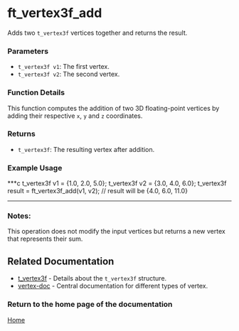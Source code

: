 # ft_vertex3f_add
Adds two `t_vertex3f` vertices together and returns the result.

### Parameters
- `t_vertex3f v1`: The first vertex.
- `t_vertex3f v2`: The second vertex.

### Function Details
This function computes the addition of two 3D floating-point vertices by adding their respective `x`, `y` and `z` coordinates.

### Returns
- `t_vertex3f`: The resulting vertex after addition.

### Example Usage
***c
t_vertex3f v1 = {1.0, 2.0, 5.0};
t_vertex3f v2 = {3.0, 4.0, 6.0};
t_vertex3f result = ft_vertex3f_add(v1, v2);
// result will be {4.0, 6.0, 11.0}
***

### Notes:
This operation does not modify the input vertices but returns a new vertex that represents their sum.

## Related Documentation
- [t_vertex3f](./t_vertex3f.md) - Details about the `t_vertex3f` structure.
- [vertex-doc](../vertex-doc.md) - Central documentation for different types of vertex.

### Return to the home page of the documentation
[Home](../../home.md)